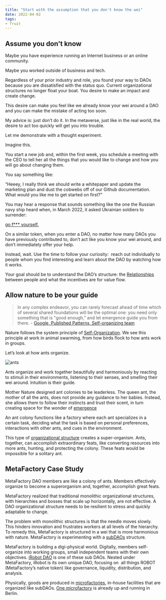 ```yaml
---
title: "Start with the assumption that you don't know the wei"
date: 2022-04-02
tags:
- fruit
---
```


## Assume you don't know
Maybe you have experience running an Internet business or an online community. 

Maybe you worked outside of business and tech. 

Regardless of your prior industry and role, you found your way to DAOs because you are dissatisfied with the status quo. Current organizational structures no longer float your boat. You desire to make an impact and create change. 

This desire can make you feel like we already know your wei around a DAO and you can make the mistake of acting too soon.

My advice is: just don’t do it. In the metaverse, just like in the real world, the desire to act too quickly will get you into trouble.

Let me demonstrate with a thought experiment.

Imagine this. 

You start a new job and, within the first week, you schedule a meeting with the CEO to tell her all the things that you would like to change and how you will go about changing them. 

You say something like:

“Heeey, I really think we should write a whitepaper and update the marketing plan and dust the cobwebs off of our Github documentation. What would you like me to get started on first?”

You may hear a response that sounds something like the one the Russian navy ship heard when, in March 2022, it asked Ukrainian soldiers to surrender:

 [go f*** yourself.](https://www.urbandictionary.com/define.php?term=Russian+warship...+Go+fuck+yourself) 

On a similar token, when you enter a DAO, no matter how many DAOs you have previously contributed to, don’t act like you know your wei around, and don’t immediately offer your help. 

Instead, wait. Use the time to follow your curiosity:  reach out individually to people whom you find interesting and learn about the DAO by watching how it works. 

Your goal should be to understand the DAO’s structure: the [Relationships](/notes/Relationships.md) between people and what the incentives are for value flow.

## Allow nature to be your guide
>In any complex endeavor, you can rarely forecast ahead of time which of several shared foundations will be the optimal one: you need only something that is ‟good enough,ˮ and let emergence guide you from there.
	- [Google, Published Patterns, Self-organizing team](https://sites.google.com/a/scrumplop.org/published-patterns/product-organization-pattern-language/development-team/self-organizing-team)

Nature follows the system principle of [Self-Organization](/notes/Self-Organization.md). We see this principle at work in animal swarming, from how birds flock to how ants work in groups.

Let’s look at how ants organize.

![ants](https://lh6.googleusercontent.com/QimwG9t4EyRWlnC1y_CaQ0XxDrRbKAVOJmnyFOQyUZgOh0Rc0lrtJqwRYFr0_pfAWNLNw5cKHF42cKtT0lxHhKuzKdJUo08nn0lLS-LsqpfbQHMCI1HVvpU7jDUWBT6txRhg7q7l)

Ants organize and work together beautifully and harmoniously by reacting to stimuli in their environments, listening to their senses, and smelling their wei around. Intuition is their guide.

Mother Nature designed ant colonies to be leaderless. The queen ant, the mother of all the ants, does not provide any guidance to her babies. Instead, she allows them to follow their instincts and trust their scent, in turn creating space for the wonder of [emergence](/notes/emergence.md)

An ant colony functions like a factory where each ant specializes in a certain task, deciding what the task is based on personal preferences, interactions with other ants, and cues in the environment. 

This type of [organizational structure](/notes/Organizational%20structure.md) creates a super-organism. Ants, together, can accomplish extraordinary feats, like converting resources into more ants, hunting, and protecting the colony. These feats would be impossible for a solitary ant.

## MetaFactory Case Study
MetaFactory DAO members are like a colony of ants. Members effectively organize to become a superorganism and, together, accomplish great feats. 

MetaFactory realized that traditional monolithic organizational structures, with hierarchies and bosses that scale up horizontally, are not effective. A DAO organizational structure needs to be resilient to stress and quickly adaptable to change. 

The problem with monolithic structures is that the needle moves slowly. This hinders innovation and frustrates workers at all levels of the hierarchy. To remedy this, MetaFactory is structured in a wei that is more harmonious with nature. MetaFactory is experimenting with a [subDAOs](https://twitter.com/pet3rpan_/status/1502020212136185857) structure. 

MetaFactory is building a digi-physical world. Digitally, members self-organize into working groups, small independent teams with their own objectives. [iRobot DAO](https://gov.metafactory.ai/t/irobot-season-2/287) is one of these sub DAOs. Nested under MetaFactory, iRobot is its own unique DAO, focusing on  all things ROBOT (MetaFactory’s native token) like governance, liquidity, distribution, and analysis. 

Physically, goods are produced in [microfactories](https://gov.metafactory.ai/t/metafactory-4-20-ted-talk/255), in-house facilities that are organized like subDAOs. [One microfactory](https://twitter.com/TheMetaFactory/status/1465825289599008769?s=20&t=UxN6tpN-5dPJE5KScBGY8Q) is already up and running in Berlin.

